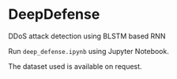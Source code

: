 # DeepDefense
DDoS attack detection using BLSTM based RNN

Run ```deep_defense.ipynb``` using Jupyter Notebook.

The dataset used is available on request.
